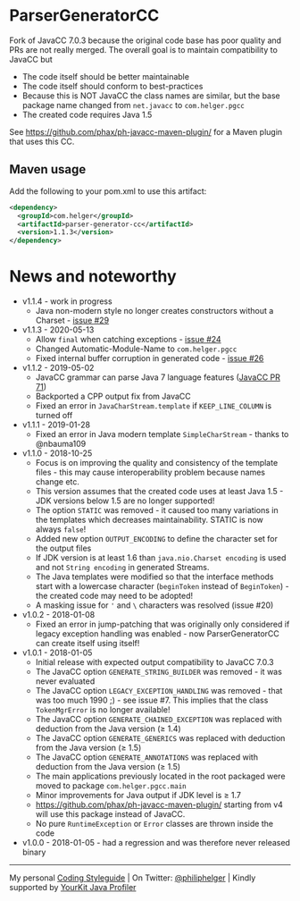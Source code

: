 # ParserGeneratorCC

Fork of JavaCC 7.0.3 because the original code base has poor quality and PRs are not really merged.
The overall goal is to maintain compatibility to JavaCC but
* The code itself should be better maintainable
* The code itself should conform to best-practices
* Because this is NOT JavaCC the class names are similar, but the base package name changed from `net.javacc` to `com.helger.pgcc`
* The created code requires Java 1.5  

See https://github.com/phax/ph-javacc-maven-plugin/ for a Maven plugin that uses this CC.

## Maven usage

Add the following to your pom.xml to use this artifact:

```xml
<dependency>
  <groupId>com.helger</groupId>
  <artifactId>parser-generator-cc</artifactId>
  <version>1.1.3</version>
</dependency>
``` 

# News and noteworthy

* v1.1.4 - work in progress
    * Java non-modern style no longer creates constructors without a Charset - [issue #29](https://github.com/phax/ParserGeneratorCC/issues/29)
* v1.1.3 - 2020-05-13
    * Allow `final` when catching exceptions - [issue #24](https://github.com/phax/ParserGeneratorCC/issues/24)
    * Changed Automatic-Module-Name to `com.helger.pgcc`
    * Fixed internal buffer corruption in generated code - [issue #26](https://github.com/phax/ParserGeneratorCC/issues/26)
* v1.1.2 - 2019-05-02
    * JavaCC grammar can parse Java 7 language features ([JavaCC PR 71](https://github.com/javacc/javacc/pull/71))
    * Backported a CPP output fix from JavaCC
    * Fixed an error in `JavaCharStream.template` if `KEEP_LINE_COLUMN` is turned off
* v1.1.1 - 2019-01-28
    * Fixed an error in Java modern template `SimpleCharStream` - thanks to @nbauma109
* v1.1.0 - 2018-10-25
    * Focus is on improving the quality and consistency of the template files - this may cause interoperability problem because names change etc.
    * This version assumes that the created code uses at least Java 1.5 - JDK versions below 1.5 are no longer supported!
    * The option `STATIC` was removed - it caused too many variations in the templates which decreases maintainability. STATIC is now always `false`!
    * Added new option `OUTPUT_ENCODING` to define the character set for the output files
    * If JDK version is at least 1.6 than `java.nio.Charset encoding` is used and not `String encoding` in generated Streams.
    * The Java templates were modified so that the interface methods start with a lowercase character (`beginToken` instead of `BeginToken`) - the created code may need to be adopted!
    * A masking issue for `'` and `\` characters was resolved (issue #20) 
* v1.0.2 - 2018-01-08
    * Fixed an error in jump-patching that was originally only considered if legacy exception handling was enabled - now ParserGeneratorCC can create itself using itself!
* v1.0.1 - 2018-01-05
    * Initial release with expected output compatibility to JavaCC 7.0.3
    * The JavaCC option `GENERATE_STRING_BUILDER` was removed - it was never evaluated
    * The JavaCC option `LEGACY_EXCEPTION_HANDLING` was removed - that was too much 1990 ;) - see issue #7. This implies that the class `TokenMgrError` is no longer available!
    * The JavaCC option `GENERATE_CHAINED_EXCEPTION` was replaced with deduction from the Java version (&ge; 1.4)
    * The JavaCC option `GENERATE_GENERICS` was replaced with deduction from the Java version (&ge; 1.5)
    * The JavaCC option `GENERATE_ANNOTATIONS` was replaced with deduction from the Java version (&ge; 1.5)
    * The main applications previously located in the root packaged were moved to package `com.helger.pgcc.main`
    * Minor improvements for Java output if JDK level is &ge; 1.7
    * https://github.com/phax/ph-javacc-maven-plugin/ starting from v4 will use this package instead of JavaCC.
    * No pure `RuntimeException` or `Error` classes are thrown inside the code
* v1.0.0 - 2018-01-05 - had a regression and was therefore never released binary

---

My personal [Coding Styleguide](https://github.com/phax/meta/blob/master/CodingStyleguide.md) |
On Twitter: <a href="https://twitter.com/philiphelger">@philiphelger</a> |
Kindly supported by [YourKit Java Profiler](https://www.yourkit.com)